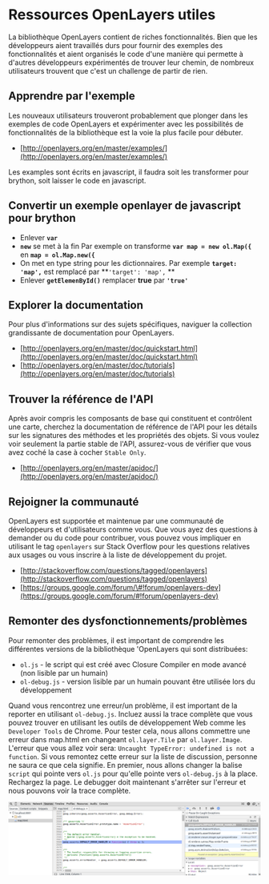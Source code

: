 # Ressources OpenLayers utiles

La bibliothèque OpenLayers contient de riches fonctionnalités. Bien que les développeurs aient travaillés durs pour fournir des exemples des fonctionnalités et aient organisés le code d'une manière qui permette à d'autres développeurs expérimentés de trouver leur chemin, de nombreux utilisateurs trouvent que c'est un challenge de partir de rien.

## Apprendre par l'exemple

Les nouveaux utilisateurs trouveront probablement que plonger dans les exemples de code OpenLayers et expérimenter avec les possibilités de fonctionnalités de la bibliothèque est la voie la plus facile pour débuter.

* [http://openlayers.org/en/master/examples/](http://openlayers.org/en/master/examples/)

Les examples sont écrits en javascript,  il faudra soit les transformer pour brython, soit laisser le code en javascript.

## Convertir  un exemple openlayer de javascript pour brython

* Enlever **`var`**
* **`new`** se met à la fin
  Par exemple on transforme **`var map = new ol.Map({`** en  **`map = ol.Map.new({`**  
* On met en type  string  pour les dictionnaires.
  Par exemple  **`target: 'map',`**  est remplacé par   **`'target': 'map',` **
* Enlever  **` getElemenById() `** remplacer  **true**  par  **`'true' `**

## Explorer la documentation

Pour plus d'informations sur des sujets spécifiques, naviguer la collection grandissante de documentation pour OpenLayers.

* [http://openlayers.org/en/master/doc/quickstart.html](http://openlayers.org/en/master/doc/quickstart.html)
* [http://openlayers.org/en/master/doc/tutorials](http://openlayers.org/en/master/doc/tutorials)

## Trouver la référence de l'API

Après avoir compris les composants de base qui constituent et contrôlent une carte, cherchez la documentation de référence de l'API pour les détails sur les signatures des méthodes et les propriétés des objets. Si vous voulez voir seulement la partie stable de l'API, assurez-vous de vérifier que vous avez coché la case à cocher `Stable Only`.

* [http://openlayers.org/en/master/apidoc/](http://openlayers.org/en/master/apidoc/)

## Rejoigner la communauté

OpenLayers est supportée et maintenue par une communauté de développeurs et d'utilisateurs comme vous. Que vous ayez des questions à demander ou du code pour contribuer, vous pouvez vous impliquer en utilisant le tag `openlayers` sur Stack Overflow pour les questions relatives aux usages ou vous inscrire à la liste de développement du projet.

* [http://stackoverflow.com/questions/tagged/openlayers](http://stackoverflow.com/questions/tagged/openlayers)
* [https://groups.google.com/forum/\#!forum/openlayers-dev](https://groups.google.com/forum/#!forum/openlayers-dev)

## Remonter des dysfonctionnements/problèmes

Pour remonter des problèmes, il est important de comprendre les différentes versions de la bibliothèque 'OpenLayers qui sont distribuées:

* `ol.js` - le script qui est créé avec Closure Compiler en mode avancé \(non lisible par un humain\)
* `ol-debug.js` - version lisible par un humain pouvant être utilisée lors du développement

Quand vous rencontrez une erreur/un problème, il est important de la reporter en utilisant `ol-debug.js`. Incluez aussi la trace complète que vous pouvez trouver en utilisant les outils de développement Web comme les `Developer Tools` de Chrome. Pour tester cela, nous allons commettre une erreur dans map.html en changeant `ol.layer.Tile` par `ol.layer.Image`. L'erreur que vous allez voir sera: `Uncaught TypeError: undefined is not a function`. Si vous remontez cette erreur sur la liste de discussion, personne ne saura ce que cela signifie. En premier, nous allons changer la balise `script` qui pointe vers `ol.js` pour qu'elle pointe vers `ol-debug.js` à la place. Rechargez la page. Le debugger doit maintenant s'arrêter sur l'erreur et nous pouvons voir la trace complète.

![A un point d&apos;arrêt dans le debugger](debugger.png)

